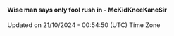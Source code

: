 #### Wise man says only fool rush in - McKidKneeKaneSir
Updated on 21/10/2024 - 00:54:50 (UTC) Time Zone
